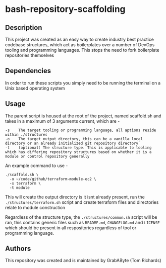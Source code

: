 # bash-repository-scaffolding

## Description

This project was created as an easy way to create industry best practice codebase structures, which act as boilerplates over a number of DevOps tooling and programming languages. This stops the need to fork boilerplate repositories themselves

## Dependencies

In order to run these scripts you simply need to be running the terminal on a Unix based operating system

## Usage

The parent script is housed at the root of the project, named scaffold.sh and takes in a maximum of 3 arguments current, which are -

```
-s    The target tooling or programming language, all aptions reside within ./structures
-o    The target output directory, this can be a vanilla local directory or an already initialized git repository directory`
-t    (optional) The structure type. This is applicable to tooling which has differing repository structures based on whether it is a module or control repository generally
```

An example command to use -

```
./scaffold.sh \
  -o ~/code/github/terraform-module-ec2 \
  -s terraform \
  -t module
```

This will create the output directory is it isnt already present, run the `./structures/terraform.sh` script and create terraform files and directories relate to module construction

Regardless of the structure type, the `./structures/common.sh` script will be ran, this contains generic files such as `README.md`, `CHANGELOG.md` and `LICENSE` which should be present in all respositories regardless of tool or programming language.

## Authors

This repository was created and is maintained by GrabAByte (Tom Richards)
